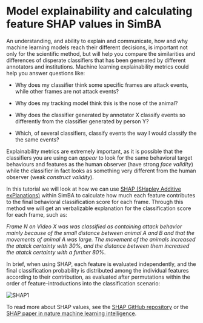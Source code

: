 # Model explainability and calculating feature SHAP values in SimBA

An understanding, and ability to explain and communicate, how and why machine learning models reach their different decisions, is important not only for the scientific method, but will help you compare the similarities and differences of disperate classifiers that has been generated by different annotators and institutions. Machine learning explainability metrics could help you answer questions like:

* Why does my classifier think some specific frames are attack events, while other frames are not attack events?
 
* Why does my tracking model think this is the nose of the animal?
 
* Why does the classifier generated by annotator X classify events so differently from the classifier generated by person Y? 

* Which, of several classifiers, classify events the way I would classify the the same events?
 
Explainability metrics are extremely important, as it is possible that the classifiers you are using can *appear* to look for the same behavioral target behaviours and features as the human observer (have strong *face validity*) while the classifier in fact looks as something very different from the human observer (weak *construct validity*). 

In this tutorial we will look at how we can use [SHAP (SHapley Additive exPlanations)](https://github.com/slundberg/shap) within SimBA to calculate how much each feature contributes to the final behavioral classification score for each frame. Through this method we will get an verbalizable explanation for the classification score for each frame, such as: 

*Frame N on Video X was was classified as containing attack behavior mainly because of the small distance between animal A and B and that the movements of animal A was large. The movement of the animals increased the atatck certainty with 30%, and the distance between them increased the atatck certainty with a further 80%*. 
 
 
In brief, when using SHAP, each feature is evaluated independently, and the final classification probability is distributed among the individual features according to their contribution, as evaluated after permutations within the order of feature-introductions into the classification scenario:

![](/simba/blob/master/images/SHAP1.png "SHAP1")

<p align="center">
  <src="https://github.com/sgoldenlab/simba/blob/master/images/SHAP1.png">
</p>




To read more about SHAP values, see the [SHAP GitHub repository](https://github.com/slundberg/shap) or the [SHAP paper in nature machine learning intelligence](https://www.nature.com/articles/s42256-019-0138-9).  
